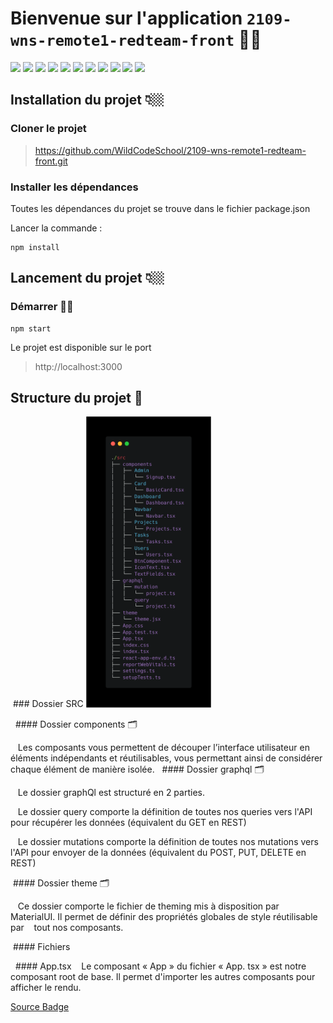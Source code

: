 # Bienvenue sur l'application `2109-wns-remote1-redteam-front` 👋🏼


<div style={display:"flex"}>
<img src="https://img.shields.io/badge/Apollo%20GraphQL-311C87?&style=for-the-badge&logo=Apollo%20GraphQL&logoColor=white" />
<img src="https://img.shields.io/badge/Material%20UI-007FFF?style=for-the-badge&logo=mui&logoColor=white" />
<img src="https://img.shields.io/badge/npm-CB3837?style=for-the-badge&logo=npm&logoColor=white" />
<img src="https://img.shields.io/badge/React-20232A?style=for-the-badge&logo=react&logoColor=61DAFB" />
<img src="https://img.shields.io/badge/React_Router-CA4245?style=for-the-badge&logo=react-router&logoColor=white" />

<img src="	https://img.shields.io/badge/Redux-593D88?style=for-the-badge&logo=redux&logoColor=white" />
<img src="https://img.shields.io/badge/GraphQl-E10098?style=for-the-badge&logo=graphql&logoColor=white" />
<img src="https://img.shields.io/badge/JavaScript-323330?style=for-the-badge&logo=javascript&logoColor=F7DF1E" />
<img src="https://img.shields.io/badge/TypeScript-007ACC?style=for-the-badge&logo=typescript&logoColor=white" />
<img src="https://img.shields.io/badge/eslint-3A33D1?style=for-the-badge&logo=eslint&logoColor=white" />
<img src="https://img.shields.io/badge/prettier-1A2C34?style=for-the-badge&logo=prettier&logoColor=F7BA3E" />
</div>


## Installation du projet 👇🏼

### Cloner le projet 

>https://github.com/WildCodeSchool/2109-wns-remote1-redteam-front.git

### Installer les dépendances 

Toutes les dépendances du projet se trouve dans le fichier package.json 

Lancer la commande : 
``` 
npm install 
```

## Lancement du projet 👇🏼

### Démarrer 💪🏼
```
npm start 
```

Le projet est disponible sur le port 
> http://localhost:3000


## Structure du projet 🤯

&nbsp;### Dossier SRC
<img src="./src/docs/images/arbo.png" alt="tree ./src -C --dirsfirst -L 3 " width="200"/>

&nbsp;&nbsp;#### Dossier components 🗂

&nbsp;&nbsp;&nbsp;Les composants vous permettent de découper l’interface utilisateur en éléments indépendants et réutilisables, vous permettant ainsi de considérer chaque élément de manière isolée. 
&nbsp;&nbsp;#### Dossier graphql 🗂

&nbsp;&nbsp;&nbsp;Le dossier graphQl est structuré en 2 parties. 

&nbsp;&nbsp;&nbsp;Le dossier query comporte la définition de toutes nos queries vers l'API pour récupérer les données (équivalent du GET en REST)

&nbsp;&nbsp;&nbsp;Le dossier mutations comporte la définition de toutes nos mutations  vers l'API pour envoyer de la données (équivalent du POST, PUT, DELETE en REST)

&nbsp;#### Dossier theme 🗂

&nbsp;&nbsp;&nbsp;Ce dossier comporte le fichier de theming mis à disposition par MaterialUI. Il permet de définir des propriétés globales de style réutilisable par &nbsp;&nbsp;&nbsp;tout nos          composants.

&nbsp;#### Fichiers 

&nbsp;&nbsp;#### App.tsx 
&nbsp;&nbsp;&nbsp;Le composant « App » du fichier « App. tsx » est notre composant root de base. Il permet d'importer les autres composants pour afficher le rendu.



[Source Badge](https://github.com/alexandresanlim/Badges4-README.md-Profile)
